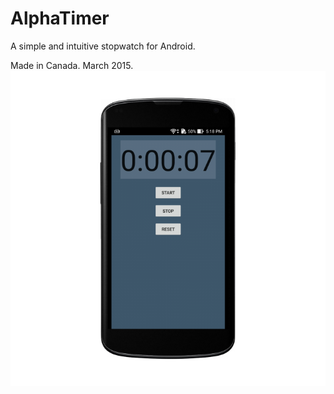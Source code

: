 # AlphaTimer
A simple and intuitive stopwatch for Android.

Made in Canada.
March 2015.
![Alt text](screenshot.png?raw=true "Screenshot")
